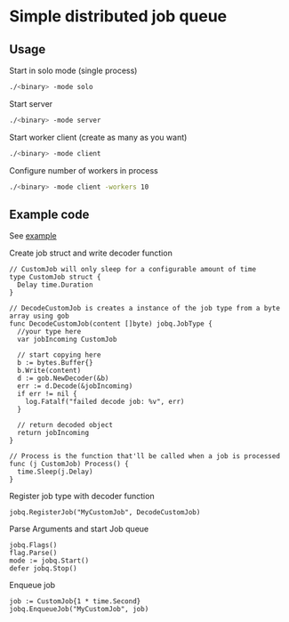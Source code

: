 # Simple distributed job queue

## Usage

Start in solo mode (single process)

```bash
./<binary> -mode solo
```

Start server

```bash
./<binary> -mode server
```

Start worker client (create as many as you want)

```bash
./<binary> -mode client
```

Configure number of workers in process

```bash
./<binary> -mode client -workers 10
```

## Example code

See [example](example/simple)

Create job struct and write decoder function

```golang
// CustomJob will only sleep for a configurable amount of time
type CustomJob struct {
  Delay time.Duration
}

// DecodeCustomJob is creates a instance of the job type from a byte array using gob
func DecodeCustomJob(content []byte) jobq.JobType {
  //your type here
  var jobIncoming CustomJob

  // start copying here
  b := bytes.Buffer{}
  b.Write(content)
  d := gob.NewDecoder(&b)
  err := d.Decode(&jobIncoming)
  if err != nil {
    log.Fatalf("failed decode job: %v", err)
  }

  // return decoded object
  return jobIncoming
}

// Process is the function that'll be called when a job is processed
func (j CustomJob) Process() {
  time.Sleep(j.Delay)
}
```

Register job type with decoder function

```golang
jobq.RegisterJob("MyCustomJob", DecodeCustomJob)
```

Parse Arguments and start Job queue

```golang
jobq.Flags()
flag.Parse()
mode := jobq.Start()
defer jobq.Stop()
```

Enqueue job

```golang
job := CustomJob{1 * time.Second}
jobq.EnqueueJob("MyCustomJob", job)
```
